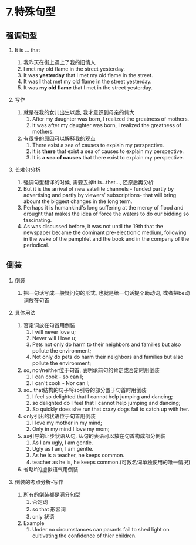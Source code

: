 # 7.特殊句型

## 强调句型

1. It is ... that
   1. 我昨天在街上遇上了我的旧情人
   2. I met my old flame in the street yesterday.
   3. It was **yesterday** that I met my old flame in the street.
   4. It was **I** that met my old flame in the street yesterday.
   5. It was **my old flame** that I met in the street yesterday.

2. 写作
   1. 就是在我的女儿出生以后, 我才意识到母亲的伟大
      1. After my daughter was born, I realized the greatness of mothers.
      2. It was after my daughter was born, I realized the greatness of mothers.
   2. 有很多的原因可以解释我的观点
      1. There exist a sea of causes to explain my perspective.
      1. It is **there** that exist a sea of causes to explain my perspective.
      1. It is **a sea of causes** that there exist to explain my perspective.

3. 长难句分析
   1. 强调句型翻译的时候, 需要去掉it is...that..., 还原后再分析
   2. But it is the arrival of new satellite channels - funded partly by advertising and partly by viewers' subscriptions- that will bring abount the biggest changes in the long term.
   3. Perhaps it is humankind's long suffering at the mercy of flood and drought that makes the idea of force the waters to do our bidding so fascinating.
   4. As was discussed before, it was not until the 19th that the newspaper became the dominant pre-electronic medium, following in the wake of the pamphlet and the book and in the company of the periodical.

## 倒装

1. 倒装
   1. 把一句话写成一般疑问句的形式, 也就是给一句话提个助动词, 或者把be动词放在句首

2. 具体用法
   1. 否定词放在句首用倒装
      1. I will never love u;
      2. Never will I love u;
      3. Pets not only do harm to their neighbors and families but also pollute the environment;
      4. Not only do pets do harm their neighbors and families but also pollute the environment;
   2. so, nor/neither位于句首, 表明承前句的肯定或否定时用倒装
      1. I can cook - so can I;
      2. I can't cook - Nor can I;
   3. so...that结构的句子将so引导的部分置于句首时用倒装
      1. I feel so delighted that I cannot help jumping and dancing;
      2. so delighted do I feel that I cannot help jumping and dancing;
      3. So quickly does she run that crazy dogs fail to catch up with her.
   4. only引出的状语位于句首用倒装
      1. I love my mother in my mind;
      2. Only in my mind I love my mom;
   5. as引导的让步状语从句, 从句的表语可以放在句首构成部分倒装
      1. As I am ugly, I am gentle.
      2. Ugly as I am, I am gentle.
      3. As he is a teacher, he keeps common.
      4. teacher as he is, he keeps common.(可数名词单独使用的唯一情况)
   6. 省略if的虚拟语气用倒装

3. 倒装的考点分析-写作
   1. 所有的倒装都是满分句型
      1. 否定词
      2. so that 形容词
      3. only 状语
   2. Example
      1. Under no circumstances can parants fail to shed light on cultivating the confidence of thier children.
